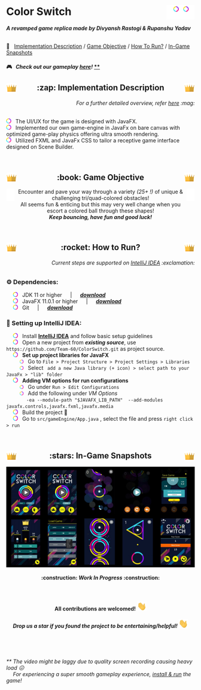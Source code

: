 <p align = "center">
<h1> 
  Color Switch
  <img src = "img_readme/assets/mainPage/logo.png" width = "15%" align = "right"> 
</h1>
</p>
<i><b> A revamped game replica made by Divyansh Rastogi & Rupanshu Yadav </b></i>
<br><br>

🔎 &nbsp; [Implementation Description](https://github.com/Team-60/ColorSwitch/blob/master/README.md#-----zap-implementation-description--) /
[Game Objective](https://github.com/Team-60/ColorSwitch/blob/master/README.md#------book-game-objective---) /
[How To Run?](https://github.com/Team-60/ColorSwitch/blob/master/README.md#------rocket-how-to-run----) / 
[In-Game Snapshots](https://github.com/Team-60/ColorSwitch/blob/master/README.md#------stars-in-game-snapshots--)
<br>

#### 🎮 &nbsp; *Check out our gameplay [here](https://bit.ly/3bgOxZk)!* [**](https://github.com/Team-60/ColorSwitch/blob/master/README.md#------stars-in-game-snapshots--)

<h2 align = "center">
  <img src = "img_readme/assets/lbPage/crown.png" width = "28px" align = "left"> 
  :zap: Implementation Description
  <img src = "img_readme/assets/lbPage/crown.png" width = "28px" align = "right">
</h2>
<h6 align = "right"><i> For a further detailed overview, refer <a href = "https://github.com/Team-60/ColorSwitch/blob/master/ColorSwitch.pdf">here</a> :mag: </i></h6>
<p>
<img src = "img_readme/assets/mainPage/colorCircleSmallWide.png" width = "13px"> &nbsp; The UI/UX for the game is designed with JavaFX. <br>
<img src = "img_readme/assets/mainPage/colorCircleSmallWide.png" width = "13px"> &nbsp; Implemented our own game-engine in JavaFx on bare canvas with
optimized game-play physics offering ultra smooth rendering. <br>
<img src = "img_readme/assets/mainPage/colorCircleSmallWide.png" width = "13px"> &nbsp; Utilized FXML and JavaFx CSS to tailor a receptive game interface designed on Scene Builder.
</p>
<br>

<h2 align = "center"> 
  <img src = "img_readme/assets/lbPage/crown.png" width = "28px" align = "left"> 
  :book: Game Objective 
  <img src = "img_readme/assets/lbPage/crown.png" width = "28px" align = "right">
</h2>
<p align = "center"> 
  <img src = "img_readme/assets/inputPopup/jump_white.png" width = "22px" align = "right">
  <img src = "img_readme/assets/inputPopup/jump_white.png" width = "22px" align = "left">
  Encounter and pave your way through a variety <i>(25+ !)</i> of unique & challenging tri/quad-colored obstacles! <br> 
  All seems fun & enticing but this may very well change when you escort a colored ball through these shapes! <br>
  <i><b> Keep bouncing, have fun and good luck! </b></i>
</p>
<br>

<h2 align = "center"> 
  <img src = "img_readme/assets/lbPage/crown.png" width = "28px" align = "left"> 
  :rocket: How to Run? 
  <img src = "img_readme/assets/lbPage/crown.png" width = "28px" align = "right"> 
</h2>
<h6 align = "right"><i> Current steps are supported on <a href = "https://www.jetbrains.com/idea/download/#section=windows">IntelliJ IDEA</a> :exclamation: </i></h6>

### :gear: Dependencies:
&emsp; <img src = "img_readme/assets/mainPage/colorCircleSmallWide.png" width = "13px"> &nbsp; JDK 11 or higher &emsp; | &emsp; [___download___](https://www.oracle.com/in/java/technologies/javase-jdk15-downloads.html) <br>
&emsp; <img src = "img_readme/assets/mainPage/colorCircleSmallWide.png" width = "13px"> &nbsp; JavaFX 11.0.1 or higher &emsp; | &emsp; [___download___](https://gluonhq.com/products/javafx/) <br>
&emsp; <img src = "img_readme/assets/mainPage/colorCircleSmallWide.png" width = "13px"> &nbsp; Git &emsp; | &emsp; [___download___](https://git-scm.com/downloads) <br>

### :wrench: Setting up IntelliJ IDEA:
&emsp; <img src = "img_readme/assets/mainPage/colorCircleSmallWide.png" width = "13px"> &nbsp; Install <a href = "https://www.jetbrains.com/idea/download/#section=windows"><b>IntelliJ IDEA</b></a> and follow basic setup guidelines <br>
&emsp; <img src = "img_readme/assets/mainPage/colorCircleSmallWide.png" width = "13px"> &nbsp; Open a new project from ___existing source___, use ``` https://github.com/Team-60/ColorSwitch.git ``` as project source.<br>
&emsp; <img src = "img_readme/assets/mainPage/colorCircleSmallWide.png" width = "13px"> &nbsp; <b> Set up project libraries for JavaFX </b> <br>
&emsp; &emsp; <img src = "img_readme/assets/mainPage/colorCircleSmallWide.png" width = "10px"> &nbsp; Go to  ``` File > Project Structure > Project Settings > Libraries ``` <br> &emsp; &emsp; <img src = "img_readme/assets/mainPage/colorCircleSmallWide.png" width = "10px"> &nbsp; Select ``` add a new Java library (+ icon) > select path to your JavaFx > "lib" folder``` <br>
&emsp; <img src = "img_readme/assets/mainPage/colorCircleSmallWide.png" width = "13px"> &nbsp; <b> Adding VM options for run configurations </b> <br>
&emsp; &emsp; <img src = "img_readme/assets/mainPage/colorCircleSmallWide.png" width = "10px"> &nbsp; Go under  ``` Run > Edit Configurations ``` <br>
&emsp; &emsp; <img src = "img_readme/assets/mainPage/colorCircleSmallWide.png" width = "10px"> &nbsp; Add the following under *VM Options* <br> 
&emsp; &emsp; &emsp; ```-ea --module-path "$JAVAFX_LIB_PATH"  --add-modules javafx.controls,javafx.fxml,javafx.media``` <br>
&emsp; <img src = "img_readme/assets/mainPage/colorCircleSmallWide.png" width = "13px"> &nbsp; Build the project :hammer: <br>
&emsp; <img src = "img_readme/assets/mainPage/colorCircleSmallWide.png" width = "13px"> &nbsp; Go to ``` src/gameEngine/App.java ``` , select the file and press ``` right click > run ``` <br>

<br>
<h2 align = "center"> 
  <img src = "img_readme/assets/lbPage/crown.png" width = "28px" align = "left"> 
  :stars: In-Game Snapshots
  <img src = "img_readme/assets/lbPage/crown.png" width = "28px" align = "right">
</h2>
<img src = "img_readme/snapshots.jpg" align = "center">

<br>
<h4 align = "center"> :construction: <i>Work In Progress</i> :construction: </h4>

<br>
<h4 align = "center"> All contributions are welcomed! <img src = "img_readme/Hi.gif" width = "25px"> <br>
<h5 align = "center"> Drop us a star  if you found the project to be entertaining/helpful! <img src = "img_readme/Hi.gif" width = "25px"> </h4>
<br><br>



<h6><i>
  ** The video might be laggy due to quality screen recording causing heavy load 😖 <br>
  &emsp; For experiencing a super smooth gameplay experience, <a href = "https://github.com/Team-60/ColorSwitch/blob/master/README.md#------rocket-how-to-run----">install & run</a> the game! 
</i></h6>
